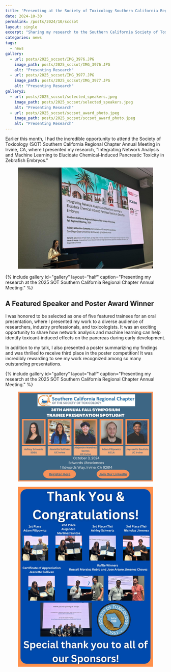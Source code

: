 ```yaml
---
title: 'Presenting at the Society of Toxicology Southern California Regional Chapter Meeting'
date: 2024-10-30
permalink: /posts/2024/10/sccsot
layout: single
excerpt: "Sharing my research to the Southern California Society of Toxicology is always a fun time, being recognized at this year's meeting made it extra special!"
categories: news
tags:
  - news
gallery:
  - url: posts/2025_sccsot/IMG_3976.JPG
    image_path: posts/2025_sccsot/IMG_3976.JPG
    alt: "Presenting Research"
  - url: posts/2025_sccsot/IMG_3977.JPG
    image_path: posts/2025_sccsot/IMG_3977.JPG
    alt: "Presenting Research"
gallery2:
  - url: posts/2025_sccsot/selected_speakers.jpeg
    image_path: posts/2025_sccsot/selected_speakers.jpeg
    alt: "Presenting Research"
  - url: posts/2025_sccsot/sccsot_award_photo.jpeg
    image_path: posts/2025_sccsot/sccsot_award_photo.jpeg
    alt: "Presenting Research"
---
```


Earlier this month, I had the incredible opportunity to attend the Society of Toxicology (SOT) Southern California Regional Chapter Annual Meeting in Irvine, CA, where I presented my research, "Integrating Network Analysis and Machine Learning to Elucidate Chemical-Induced Pancreatic Toxicity in Zebrafish Embryos."

<figure> <img src="/images/posts/2025_sccsot/IMG_3975.JPG"> 
<!-- <figcaption>Presenting my research at the 2025 SOT Southern California Regional Chapter Annual Meeting.</figcaption>  -->
</figure>
{% include gallery id="gallery" layout="half" caption="Presenting my research at the 2025 SOT Southern California Regional Chapter Annual Meeting." %}

## A Featured Speaker and Poster Award Winner

I was honored to be selected as one of five featured trainees for an oral presentation, where I presented my work to a diverse audience of researchers, industry professionals, and toxicologists. It was an exciting opportunity to share how network analysis and machine learning can help identify toxicant-induced effects on the pancreas during early development.

In addition to my talk, I also presented a poster summarizing my findings and was thrilled to receive third place in the poster competition! It was incredibly rewarding to see my work recognized among so many outstanding presentations.

{% include gallery id="gallery" layout="half" caption="Presenting my research at the 2025 SOT Southern California Regional Chapter Annual Meeting." %}
<figure> <img src="/images/posts/2025_sccsot/selected_speakers.jpeg"> 
<!-- <figcaption>Presenting my research at the 2025 SOT Southern California Regional Chapter Annual Meeting.</figcaption>  -->
</figure>
<figure> <img src="/images/posts/2025_sccsot/sccsot_award_photo.jpeg"> 
<!-- <figcaption>Presenting my research at the 2025 SOT Southern California Regional Chapter Annual Meeting.</figcaption>  -->
</figure>

